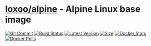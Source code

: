 [hub]: https://hub.docker.com/r/loxoo/alpine
[git]: https://github.com/triptixx/alpine
[actions]: https://github.com/triptixx/alpine/actions/workflows/main.yml

# [loxoo/alpine][hub] - Alpine Linux base image
[![Git Commit](https://img.shields.io/github/last-commit/triptixx/alpine/master)][git]
[![Build Status](https://github.com/triptixx/alpine/actions/workflows/main.yml/badge.svg)][actions]
[![Latest Version](https://img.shields.io/docker/v/loxoo/alpine/latest)][hub]
[![Size](https://img.shields.io/docker/image-size/loxoo/alpine/latest)][hub]
[![Docker Stars](https://img.shields.io/docker/stars/loxoo/alpine.svg)][hub]
[![Docker Pulls](https://img.shields.io/docker/pulls/loxoo/alpine.svg)][hub]
